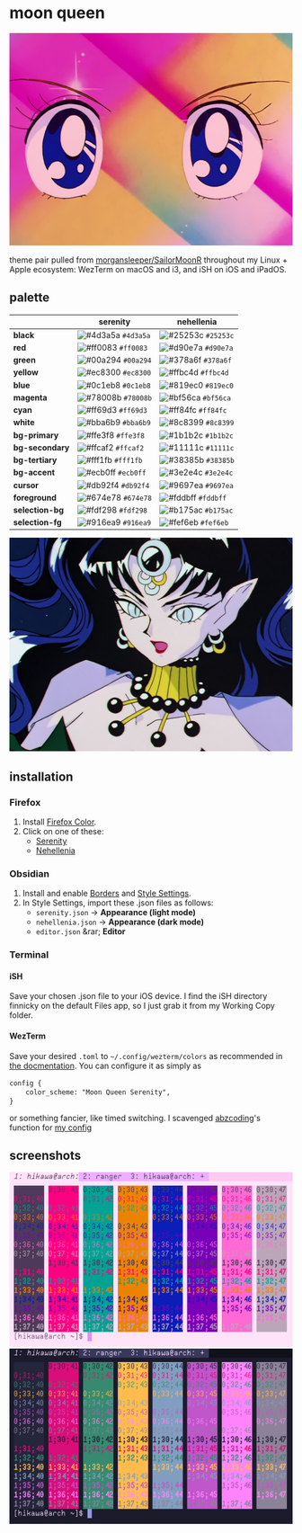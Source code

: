 # moon queen

![moon prism power](assets/ep1.png)

theme pair pulled from
[morgansleeper/SailorMoonR](https://github.com/morgansleeper/SailorMoonR)
throughout my Linux + Apple ecosystem: WezTerm on macOS and i3, and iSH on iOS
and iPadOS.

## palette

|                  | serenity                                                                  | nehellenia                                                                |
| ---------------- | ------------------------------------------------------------------------- | ------------------------------------------------------------------------- |
| **black**        | ![#4d3a5a](https://via.placeholder.com/15/4d3a5a/000000?text=+) `#4d3a5a` | ![#25253c](https://via.placeholder.com/15/25253c/000000?text=+) `#25253c` |
| **red**          | ![#ff0083](https://via.placeholder.com/15/ff0083/000000?text=+) `#ff0083` | ![#d90e7a](https://via.placeholder.com/15/d90e7a/000000?text=+) `#d90e7a` |
| **green**        | ![#00a294](https://via.placeholder.com/15/00a294/000000?text=+) `#00a294` | ![#378a6f](https://via.placeholder.com/15/378a6f/000000?text=+) `#378a6f` |
| **yellow**       | ![#ec8300](https://via.placeholder.com/15/ec8300/000000?text=+) `#ec8300` | ![#ffbc4d](https://via.placeholder.com/15/ffbc4d/000000?text=+) `#ffbc4d` |
| **blue**         | ![#0c1eb8](https://via.placeholder.com/15/0c1eb8/000000?text=+) `#0c1eb8` | ![#819ec0](https://via.placeholder.com/15/819ec0/000000?text=+) `#819ec0` |
| **magenta**      | ![#78008b](https://via.placeholder.com/15/78008b/000000?text=+) `#78008b` | ![#bf56ca](https://via.placeholder.com/15/bf56ca/000000?text=+) `#bf56ca` |
| **cyan**         | ![#ff69d3](https://via.placeholder.com/15/ff69d3/000000?text=+) `#ff69d3` | ![#ff84fc](https://via.placeholder.com/15/ff84fc/000000?text=+) `#ff84fc` |
| **white**        | ![#bba6b9](https://via.placeholder.com/15/bba6b9/000000?text=+) `#bba6b9` | ![#8c8399](https://via.placeholder.com/15/8c8399/000000?text=+) `#8c8399` |
| **bg-primary**   | ![#ffe3f8](https://via.placeholder.com/15/ffe3f8/000000?text=+) `#ffe3f8` | ![#1b1b2c](https://via.placeholder.com/15/1b1b2c/000000?text=+) `#1b1b2c` |
| **bg-secondary** | ![#ffcaf2](https://via.placeholder.com/15/ffcaf2/000000?text=+) `#ffcaf2` | ![#11111c](https://via.placeholder.com/15/11111c/000000?text=+) `#11111c` |
| **bg-tertiary**  | ![#fff1fb](https://via.placeholder.com/15/fff1fb/000000?text=+) `#fff1fb` | ![#38385b](https://via.placeholder.com/15/38385b/000000?text=+) `#38385b` |
| **bg-accent**    | ![#ecb0ff](https://via.placeholder.com/15/ecb0ff/000000?text=+) `#ecb0ff` | ![#3e2e4c](https://via.placeholder.com/15/3e2e4c/000000?text=+) `#3e2e4c` |
| **cursor**       | ![#db92f4](https://via.placeholder.com/15/db92f4/000000?text=+) `#db92f4` | ![#9697ea](https://via.placeholder.com/15/9697ea/000000?text=+) `#9697ea` |
| **foreground**   | ![#674e78](https://via.placeholder.com/15/674e78/000000?text=+) `#674e78` | ![#fddbff](https://via.placeholder.com/15/fddbff/000000?text=+) `#fddbff` |
| **selection-bg** | ![#fdf298](https://via.placeholder.com/15/fdf298/000000?text=+) `#fdf298` | ![#b175ac](https://via.placeholder.com/15/b175ac/000000?text=+) `#b175ac` |
| **selection-fg** | ![#916ea9](https://via.placeholder.com/15/916ea9/000000?text=+) `#916ea9` | ![#fef6eb](https://via.placeholder.com/15/fef6eb/000000?text=+) `#fef6eb` |

![dead moon queen](assets/ep167.png)

## installation

### Firefox

 1. Install [Firefox Color](https://addons.mozilla.org/en-US/firefox/addon/firefox-color/).
 2. Click on one of these:
    - [Serenity](https://color.firefox.com/?theme=XQAAAAIoAQAAAAAAAABBqYhm849SCia2CaaEGccwS-xMDPsqvXkIar6hepO9VKy8UGKWymLn_KNg1e23xPY2Vplxl4lPYtGrMFB_CbkSuRVHFktBP0_HJk0uKdhRWBMyQAXmMP_-woUw4fyyDU5YZxsgTkQXXGK0B-zCSQ6s05kp0onUv3bbkrE8uwmf6CVCemaENQQHZ7KrljijnyEc2Yw9GXEVtK6KqmJqsFVHjTXtRYYauG1VXj4jcGEakx_MfHbgXml__zbubAA)
    - [Nehellenia](https://color.firefox.com/?theme=XQAAAAInAQAAAAAAAABBqYhm849SCia2CaaEGccwS-xMDPr9Z-qwEt0Y78fEBV0s5T5VYT16hsxEvJlrkUJlz3WCw-bt9KK1thplGnd6OgiAko6INdKPBC-tDHKEbgGJ_aEUeeMwLx4Zxro8F_zmYJ0pf-QG6e10swEkZvOKzs-DjenLH8uw4FbJQvhthRE9lse51iDtQR4EkwlGXw03-fk4QHeRutrrDDgJjimILK_S25kyY4HgKs_ohq2BAKchSs1jkVxrgrtgQm__9Wb4YA)

### Obsidian
 1. Install and enable [Borders](https://github.com/Akifyss/obsidian-border)
    and [Style Settings](https://github.com/mgmeyers/obsidian-style-settings).
 2. In Style Settings, import these .json files as follows:
    - `serenity.json` &rarr; **Appearance (light mode)**
    - `nehellenia.json` &rarr; **Appearance (dark mode)**
    - `editor.json` &rar; **Editor**

### Terminal

#### iSH

Save your chosen .json file to your iOS device. I find the iSH directory
finnicky on the default Files app, so I just grab it from my Working Copy
folder.

#### WezTerm

Save your desired `.toml` to `~/.config/wezterm/colors` as recommended in [the
docmentation](https://wezfurlong.org/wezterm/config/appearance.html#defining-a-color-scheme-in-a-separate-file).
You can configure it as simply as

```
config {
    color_scheme: "Moon Queen Serenity",
}
```
or something fancier, like timed switching. I scavenged [abzcoding](https://github.com/abzcoding/wezterm/blob/main/wezterm.lua)'s
function for [my config](https://codeberg.org/sailorfe/dotfiles/raw/commit/8dc47502196d173b4d0df908c59a43258359ba64/wezterm.lua)

## screenshots

![wezterm light](assets/wezterm-serenity.png)
![wezterm dark](assets/wezterm-nehellenia.png)
